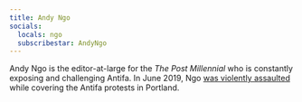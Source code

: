 ```yaml
---
title: Andy Ngo
socials:
  locals: ngo
  subscribestar: AndyNgo
---
```


Andy Ngo is the editor-at-large for the _The Post Millennial_ who is constantly
exposing and challenging Antifa. In June 2019, Ngo [was violently
assaulted](https://publiuslex.com/pf/justice-for-andy-ngo/) while covering the
Antifa protests in Portland.
